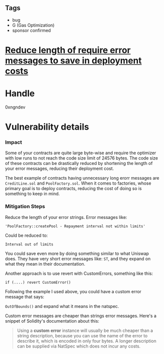 ## Tags

- bug
- G (Gas Optimization)
- sponsor confirmed

# [Reduce length of require error messages to save in deployment costs](https://github.com/code-423n4/2021-12-sublime-findings/issues/47) 

# Handle

0xngndev


# Vulnerability details

### Impact

Some of your contracts are quite large byte-wise and require the optimizer with low runs to not reach the code size limit of 24576 bytes. The code size of these contracts can be drastically reduced by shortening the length of your error messages, reducing their deployment cost.

The best example of contracts having unnecessary long erorr messages are `CreditLine.sol` and `PoolFactory.sol`. When it comes to factories, whose primary goal is to deploy contracts, reducing the cost  of doing so is something to keep in mind.

### Mitigation Steps

Reduce the length of your error strings. Error messages like:

`'PoolFactory::createPool - Repayment interval not within limits'`

Could be reduced to:

`Interval out of limits`

You could save even more by doing something similar to what Uniswap does. They have very short error messages like: `ST`, and they expand on what they mean in their documentation.

Another approach is to use revert with CustomErrors, something like this:

`if (....) revert CustomError()`

Following the example I used above, you could have a custom error message that says:

`OutOfBounds()` and expand what it means in the natspec.

Custom error messages are cheaper than strings error messages. Here's a snippet of Solidity's documentation about this:

> Using a **custom** **error** instance will usually be much cheaper than a string description, because you can use the name of the error to describe it, which is encoded in only four bytes. A longer description can be supplied via NatSpec which does not incur any costs.
>

